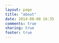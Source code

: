 ```yaml
---
layout: page
title: "about"
date: 2014-08-08 16:35
comments: true
sharing: true
footer: true
---
```

